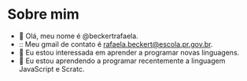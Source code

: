 # Sobre mim
- 👋 Olá, meu nome é @beckertrafaela.
- :: Meu gmail de contato é rafaela.beckert@escola.pr.gov.br.
- 👀 Eu estou interessada em aprender a programar novas linguagens.
- 🌱 Eu estou aprendendo a programar recentemente a linguagem JavaScript e Scratc.
